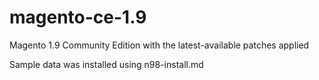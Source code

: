 magento-ce-1.9
==============

Magento 1.9 Community Edition with the latest-available patches applied

Sample data was installed using n98-install.md
